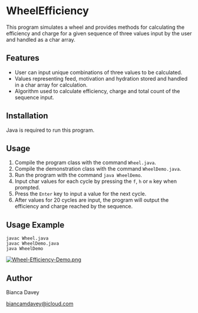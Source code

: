 # WheelEfficiency

This program simulates a wheel and provides methods for calculating the efficiency and charge for a given sequence of three values input by the user and handled as a char array.

## Features

* User can input unique combinations of three values to be calculated.
* Values representing feed, motivation and hydration stored and handled in a char array for calculation.
* Algorithm used to calculate efficiency, charge and total count of the sequence input.

## Installation

Java is required to run this program.

## Usage

1. Compile the program class with the command `Wheel.java`. 
2. Compile the demonstration class with the command `WheelDemo.java`.
3. Run the program with the command `java WheelDemo`.
4. Input char values for each cycle by pressing the `f`, `h` or `m` key when prompted. 
5. Press the `Enter` key to input a value for the next cycle. 
6. After values for 20 cycles are input, the program will output the efficiency and charge reached by the sequence.

## Usage Example

```
javac Wheel.java
javac WheelDemo.java
java WheelDemo
```
[![Wheel-Efficiency-Demo.png](https://i.postimg.cc/MKQ68Qdh/Wheel-Efficiency-Demo.png)](https://postimg.cc/56fdB6c3)


## Author

Bianca Davey

biancamdavey@icloud.com
